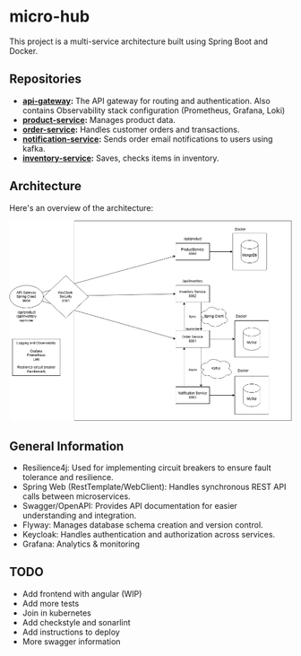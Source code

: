 # micro-hub
This project is a multi-service architecture built using Spring Boot and Docker.


## Repositories

- **[api-gateway](https://github.com/LuiscVillarrealL/micro-api-gateway):** The API gateway for routing and authentication. Also contains Observability stack configuration (Prometheus, Grafana, Loki)
- **[product-service](https://github.com/LuiscVillarrealL/micro-product-service):** Manages product data.
- **[order-service](https://github.com/LuiscVillarrealL/order-service):** Handles customer orders and transactions.
- **[notification-service](https://github.com/LuiscVillarrealL/micro-notification-service):** Sends order email notifications to users using kafka.
- **[inventory-service](https://github.com/LuiscVillarrealL/micro-inventory-service):** Saves, checks items in inventory.


## Architecture

Here's an overview of the architecture:

![Architecture Diagram](https://github.com/LuiscVillarrealL/micro-hub/blob/main/Media/Arquitecture.drawio.png)


## General Information
- Resilience4j: Used for implementing circuit breakers to ensure fault tolerance and resilience.
- Spring Web (RestTemplate/WebClient): Handles synchronous REST API calls between microservices.
- Swagger/OpenAPI: Provides API documentation for easier understanding and integration.
- Flyway: Manages database schema creation and version control.
- Keycloak: Handles authentication and authorization across services.
- Grafana: Analytics & monitoring

## TODO
- Add frontend with angular (WIP)
- Add more tests
- Join in kubernetes
- Add checkstyle and sonarlint
- Add instructions to deploy
- More swagger information


